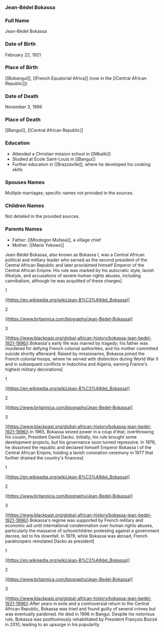 ### Jean-Bédel Bokassa

### Full Name

Jean-Bédel Bokassa

### Date of Birth

February 22, 1921

### Place of Birth

[[Bobangui]], [[French Equatorial Africa]] (now in the [[Central African Republic]])

### Date of Death

November 3, 1996

### Place of Death

[[Bangui]], [[Central African Republic]]

### Education

- Attended a Christian mission school in [[Mbaïki]]
- Studied at École Saint-Louis in [[Bangui]]
- Further education in [[Brazzaville]], where he developed his cooking skills

### Spouses Names

Multiple marriages; specific names not provided in the sources.

### Children Names

Not detailed in the provided sources.

### Parents Names

- Father: [[Mindogon Mufasa]], a village chief
- Mother: [[Marie Yokowo]]

Jean-Bédel Bokassa, also known as Bokassa I, was a Central African political and military leader who served as the second president of the Central African Republic and later proclaimed himself Emperor of the Central African Empire. His rule was marked by his autocratic style, lavish lifestyle, and accusations of severe human rights abuses, including cannibalism, although he was acquitted of these charges[

1



](https://en.wikipedia.org/wiki/Jean-B%C3%A9del_Bokassa)[

2



](https://www.britannica.com/biography/Jean-Bedel-Bokassa)[

3



](https://www.blackpast.org/global-african-history/bokassa-jean-bedel-1921-1996/).Bokassa's early life was marred by tragedy; his father was murdered for defying French colonial authorities, and his mother committed suicide shortly afterward. Raised by missionaries, Bokassa joined the French colonial troops, where he served with distinction during World War II and in subsequent conflicts in Indochina and Algeria, earning France's highest military decorations[

1



](https://en.wikipedia.org/wiki/Jean-B%C3%A9del_Bokassa)[

2



](https://www.britannica.com/biography/Jean-Bedel-Bokassa)[

3



](https://www.blackpast.org/global-african-history/bokassa-jean-bedel-1921-1996/).In 1965, Bokassa seized power in a coup d'état, overthrowing his cousin, President David Dacko. Initially, his rule brought some development projects, but his governance soon turned repressive. In 1976, he dissolved the republic and declared himself Emperor Bokassa I of the Central African Empire, holding a lavish coronation ceremony in 1977 that further drained the country's finances[

1



](https://en.wikipedia.org/wiki/Jean-B%C3%A9del_Bokassa)[

2



](https://www.britannica.com/biography/Jean-Bedel-Bokassa)[

3



](https://www.blackpast.org/global-african-history/bokassa-jean-bedel-1921-1996/).Bokassa's regime was supported by French military and economic aid until international condemnation over human rights abuses, particularly the massacre of schoolchildren protesting against a government decree, led to his downfall. In 1979, while Bokassa was abroad, French paratroopers reinstated Dacko as president[

1



](https://en.wikipedia.org/wiki/Jean-B%C3%A9del_Bokassa)[

2



](https://www.britannica.com/biography/Jean-Bedel-Bokassa)[

3



](https://www.blackpast.org/global-african-history/bokassa-jean-bedel-1921-1996/).After years in exile and a controversial return to the Central African Republic, Bokassa was tried and found guilty of several crimes but was eventually pardoned. He died in 1996 in Bangui. Despite his notorious rule, Bokassa was posthumously rehabilitated by President François Bozizé in 2010, leading to an upsurge in his popularity